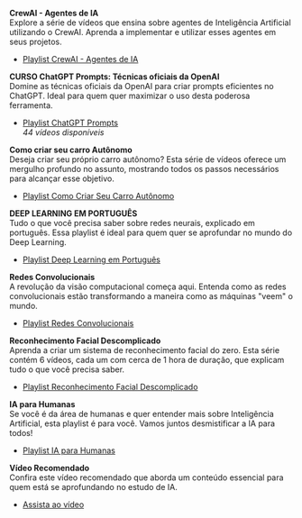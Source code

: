 **CrewAI - Agentes de IA**  
Explore a série de vídeos que ensina sobre agentes de Inteligência Artificial utilizando o CrewAI. Aprenda a implementar e utilizar esses agentes em seus projetos.

- [Playlist CrewAI - Agentes de IA](https://www.youtube.com/playlist?list=PLbmt8d_ueDMUrHEl-sMZdlBXKdRR5jpka)

**CURSO ChatGPT Prompts: Técnicas oficiais da OpenAI**  
Domine as técnicas oficiais da OpenAI para criar prompts eficientes no ChatGPT. Ideal para quem quer maximizar o uso desta poderosa ferramenta.

- [Playlist ChatGPT Prompts](https://www.youtube.com/playlist?list=PLbmt8d_ueDMV76q66QhK0EmyM93Zh7l5Y)  
*44 vídeos disponíveis*

**Como criar seu carro Autônomo**  
Deseja criar seu próprio carro autônomo? Esta série de vídeos oferece um mergulho profundo no assunto, mostrando todos os passos necessários para alcançar esse objetivo.

- [Playlist Como Criar Seu Carro Autônomo](https://www.youtube.com/playlist?list=PLbmt8d_ueDMW8Km6dn1Gcjp5SetITSu9j)

**DEEP LEARNING EM PORTUGUÊS**  
Tudo o que você precisa saber sobre redes neurais, explicado em português. Essa playlist é ideal para quem quer se aprofundar no mundo do Deep Learning.

- [Playlist Deep Learning em Português](https://www.youtube.com/playlist?list=PLbmt8d_ueDMVUVlw9VZSdgAIi6W3u-7Zg)

**Redes Convolucionais**  
A revolução da visão computacional começa aqui. Entenda como as redes convolucionais estão transformando a maneira como as máquinas "veem" o mundo.

- [Playlist Redes Convolucionais](https://www.youtube.com/playlist?list=PLbmt8d_ueDMW7Zn-OdrsueTvfKGIzbH_K)

**Reconhecimento Facial Descomplicado**  
Aprenda a criar um sistema de reconhecimento facial do zero. Esta série contém 6 vídeos, cada um com cerca de 1 hora de duração, que explicam tudo o que você precisa saber.

- [Playlist Reconhecimento Facial Descomplicado](https://www.youtube.com/playlist?list=PLbmt8d_ueDMWy8tXfsIlgOvVjyLoCAYsF)

**IA para Humanas**  
Se você é da área de humanas e quer entender mais sobre Inteligência Artificial, esta playlist é para você. Vamos juntos desmistificar a IA para todos!

- [Playlist IA para Humanas](https://www.youtube.com/playlist?list=PLbmt8d_ueDMVyWINKnCOl8GSk-VbhG-yk)

**Vídeo Recomendado**  
Confira este vídeo recomendado que aborda um conteúdo essencial para quem está se aprofundando no estudo de IA.

- [Assista ao vídeo](https://youtu.be/_ICNdRrl68k?si=KEYkJOhbMi-G5_ye)
